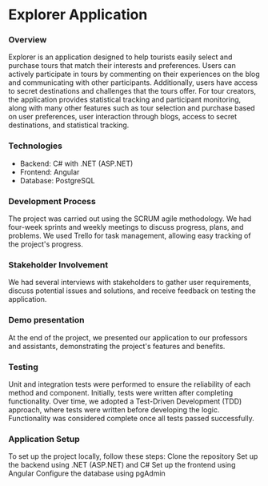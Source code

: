 # Explorer Application

### Overview
Explorer is an application designed to help tourists easily select and purchase tours that match their interests and preferences. Users can actively participate in tours by commenting on their experiences on the blog and communicating with other participants. Additionally, users have access to secret destinations and challenges that the tours offer. For tour creators, the application provides statistical tracking and participant monitoring, along with many other features such as tour selection and purchase based on user preferences, user interaction through blogs, access to secret destinations, and statistical tracking.

### Technologies
* Backend: C# with .NET (ASP.NET)
* Frontend: Angular
* Database: PostgreSQL

### Development Process
The project was carried out using the SCRUM agile methodology. We had four-week sprints and weekly meetings to discuss progress, plans, and problems. We used Trello for task management, allowing easy tracking of the project's progress.

### Stakeholder Involvement
We had several interviews with stakeholders to gather user requirements, discuss potential issues and solutions, and receive feedback on testing the application.

### Demo presentation
At the end of the project, we presented our application to our professors and assistants, demonstrating the project's features and benefits.

### Testing
Unit and integration tests were performed to ensure the reliability of each method and component.
Initially, tests were written after completing functionality. Over time, we adopted a Test-Driven Development (TDD) approach, where tests were written before developing the logic.
Functionality was considered complete once all tests passed successfully.

### Application Setup
To set up the project locally, follow these steps:
Clone the repository
Set up the backend using .NET (ASP.NET) and C#
Set up the frontend using Angular
Configure the database using pgAdmin
